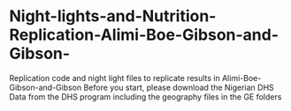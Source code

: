 # Night-lights-and-Nutrition-Replication-Alimi-Boe-Gibson-and-Gibson-
Replication code and night light files to replicate results in Alimi-Boe-Gibson-and-Gibson
Before you start, please download the Nigerian DHS Data from the DHS program including the geography files in the GE folders


